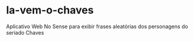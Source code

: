 # la-vem-o-chaves
Aplicativo Web No Sense para exibir frases aleatórias dos personagens do seriado Chaves
